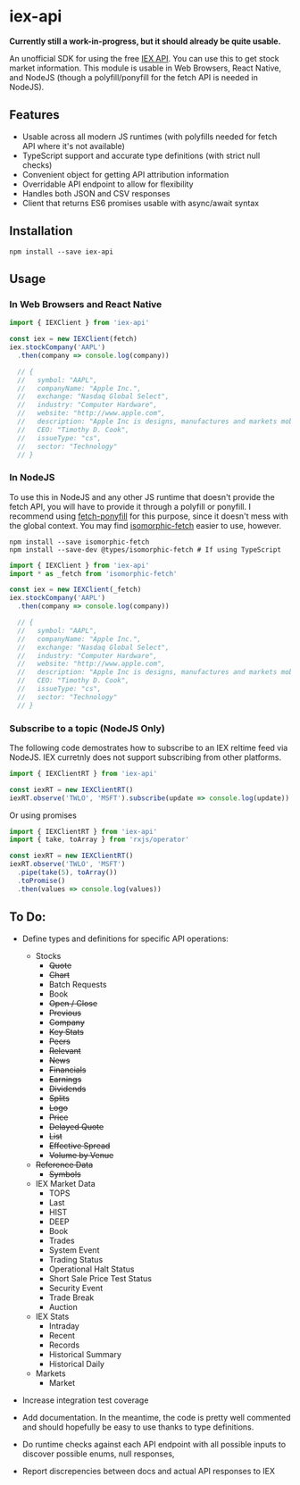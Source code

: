 iex-api
=======

**Currently still a work-in-progress, but it should already be quite usable.**

An unofficial SDK for using the free [IEX API][docs]. You can use this to get
stock market information. This module is usable in Web Browsers, React Native,
and NodeJS (though a polyfill/ponyfill for the fetch API is needed in NodeJS).


Features
--------

* Usable across all modern JS runtimes (with polyfills needed for fetch API where it's
  not available)
* TypeScript support and accurate type definitions (with strict null checks)
* Convenient object for getting API attribution information
* Overridable API endpoint to allow for flexibility
* Handles both JSON and CSV responses
* Client that returns ES6 promises usable with async/await syntax


Installation
-----

```
npm install --save iex-api
```


Usage
-----

### In Web Browsers and React Native

```typescript
import { IEXClient } from 'iex-api'

const iex = new IEXClient(fetch)
iex.stockCompany('AAPL')
  .then(company => console.log(company))

  // {
  //   symbol: "AAPL",
  //   companyName: "Apple Inc.",
  //   exchange: "Nasdaq Global Select",
  //   industry: "Computer Hardware",
  //   website: "http://www.apple.com",
  //   description: "Apple Inc is designs, manufactures and markets mobile communication and media devices and personal computers, and sells a variety of related software, services, accessories, networking solutions and third-party digital content and applications.",
  //   CEO: "Timothy D. Cook",
  //   issueType: "cs",
  //   sector: "Technology"
  // }
```

### In NodeJS

To use this in NodeJS and any other JS runtime that doesn't provide the fetch
API, you will have to provide it through a polyfill or ponyfill. I recommend
using [fetch-ponyfill][fetchPonyfill] for this purpose, since it doesn't mess
with the global context. You may find [isomorphic-fetch][isoFetch] easier to
use, however.


```
npm install --save isomorphic-fetch
npm install --save-dev @types/isomorphic-fetch # If using TypeScript
```

```typescript
import { IEXClient } from 'iex-api'
import * as _fetch from 'isomorphic-fetch'

const iex = new IEXClient(_fetch)
iex.stockCompany('AAPL')
  .then(company => console.log(company))

  // {
  //   symbol: "AAPL",
  //   companyName: "Apple Inc.",
  //   exchange: "Nasdaq Global Select",
  //   industry: "Computer Hardware",
  //   website: "http://www.apple.com",
  //   description: "Apple Inc is designs, manufactures and markets mobile communication and media devices and personal computers, and sells a variety of related software, services, accessories, networking solutions and third-party digital content and applications.",
  //   CEO: "Timothy D. Cook",
  //   issueType: "cs",
  //   sector: "Technology"
  // }
```

### Subscribe to a topic (NodeJS Only)

The following code demostrates how to subscribe to an IEX reltime
feed via NodeJS. IEX curretnly does not support subscribing from
other platforms.

```typescript
import { IEXClientRT } from 'iex-api'

const iexRT = new IEXClientRT()
iexRT.observe('TWLO', 'MSFT').subscribe(update => console.log(update))
```

Or using promises
```typescript
import { IEXClientRT } from 'iex-api'
import { take, toArray } from 'rxjs/operator'

const iexRT = new IEXClientRT()
iexRT.observe('TWLO', 'MSFT')
  .pipe(take(5), toArray())
  .toPromise()
  .then(values => console.log(values))
```

To Do:
------
* Define types and definitions for specific API operations:
  * Stocks
    * ~~Quote~~
    * ~~Chart~~
    * Batch Requests
    * Book
    * ~~Open / Close~~
    * ~~Previous~~
    * ~~Company~~
    * ~~Key Stats~~
    * ~~Peers~~
    * ~~Relevant~~
    * ~~News~~
    * ~~Financials~~
    * ~~Earnings~~
    * ~~Dividends~~
    * ~~Splits~~
    * ~~Logo~~
    * ~~Price~~
    * ~~Delayed Quote~~
    * ~~List~~
    * ~~Effective Spread~~
    * ~~Volume by Venue~~
  * ~~Reference Data~~
    * ~~Symbols~~
  * IEX Market Data
    * TOPS
    * Last
    * HIST
    * DEEP
    * Book
    * Trades
    * System Event
    * Trading Status
    * Operational Halt Status
    * Short Sale Price Test Status
    * Security Event
    * Trade Break
    * Auction
  * IEX Stats
    * Intraday
    * Recent
    * Records
    * Historical Summary
    * Historical Daily
  * Markets
    * Market
* Increase integration test coverage
* Add documentation. In the meantime, the code is pretty well commented and
  should hopefully be easy to use thanks to type definitions.
* Do runtime checks against each API endpoint with all possible inputs to
  discover possible enums, null responses,
* Report discrepencies between docs and actual API responses to IEX




  [docs]: https://iextrading.com/developer/docs
  [fetchPonyfill]: https://github.com/qubyte/fetch-ponyfill
  [isoFetch]: https://github.com/matthew-andrews/isomorphic-fetch
